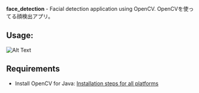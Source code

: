 **face_detection** - Facial detection application using OpenCV. OpenCVを使ってる顔検出アプリ。


**Usage:**
-----------
![Alt Text](https://media.giphy.com/media/pzcEsq9Vurd9MsPSEe/giphy.gif)


**Requirements**
------------------
- Install OpenCV for Java: [Installation steps for all platforms](https://github.com/opencv-java/opencv-java-tutorials/blob/master/docs/source/01-installing-opencv-for-java.rst)
